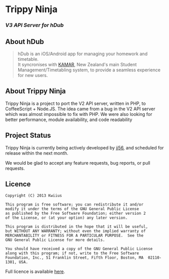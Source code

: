 # Trippy Ninja
### _V3 API Server for hDub_

## About hDub
> hDub is an iOS/Android app for managing your homework and timetable. <br>
> It syncronises with [KAMAR](http://www.kamar.co.nz), New Zealand's main Student Management/Timetabling system, to provide a seamless experience for new users.

## About Trippy Ninja
Trippy Ninja is a project to port the V2 API server, written in PHP, to CoffeeScript + Node.JS. The idea came from a bug in the V2 API server which was almost impossible to fix with PHP. We were also looking for better performance, module availability, and code readability

## Project Status
Trippy Ninja is currently being actively developed by [jj56](https://github.com/jj56), and scheduled for release within the next month.

We would be glad to accept any feature requests, bug reports, or pull requests.

## Licence
    Copyright (C) 2013 Kwiius

    This program is free software; you can redistribute it and/or
    modify it under the terms of the GNU General Public License
    as published by the Free Software Foundation; either version 2
    of the License, or (at your option) any later version.

    This program is distributed in the hope that it will be useful,
    but WITHOUT ANY WARRANTY; without even the implied warranty of
    MERCHANTABILITY or FITNESS FOR A PARTICULAR PURPOSE.  See the
    GNU General Public License for more details.

    You should have received a copy of the GNU General Public License
    along with this program; if not, write to the Free Software
    Foundation, Inc., 51 Franklin Street, Fifth Floor, Boston, MA  02110-1301, USA. 
    
Full licence is available [here](http://www.gnu.org/licenses/gpl-2.0.html).
